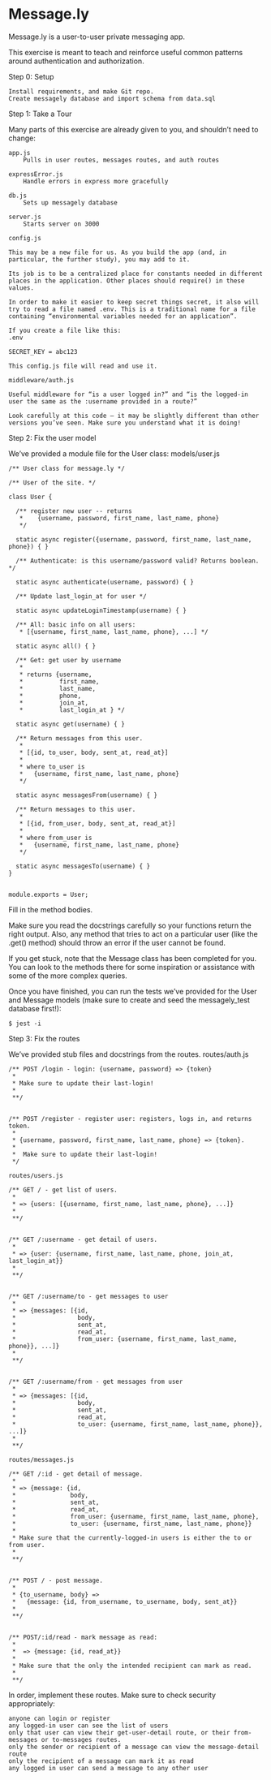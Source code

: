 # Message.ly

Message.ly is a user-to-user private messaging app.

This exercise is meant to teach and reinforce useful common patterns around authentication and authorization.

Step 0: Setup

    Install requirements, and make Git repo.
    Create messagely database and import schema from data.sql

Step 1: Take a Tour

Many parts of this exercise are already given to you, and shouldn’t need to change:

    app.js
        Pulls in user routes, messages routes, and auth routes

    expressError.js
        Handle errors in express more gracefully

    db.js
        Sets up messagely database

    server.js
        Starts server on 3000

    config.js

    This may be a new file for us. As you build the app (and, in particular, the further study), you may add to it.

    Its job is to be a centralized place for constants needed in different places in the application. Other places should require() in these values.

    In order to make it easier to keep secret things secret, it also will try to read a file named .env. This is a traditional name for a file containing “environmental variables needed for an application”.

    If you create a file like this:
    .env

    SECRET_KEY = abc123

    This config.js file will read and use it.

    middleware/auth.js

    Useful middleware for “is a user logged in?” and “is the logged-in user the same as the :username provided in a route?”

    Look carefully at this code — it may be slightly different than other versions you’ve seen. Make sure you understand what it is doing!

Step 2: Fix the user model

We’ve provided a module file for the User class:
models/user.js

```
/** User class for message.ly */

/** User of the site. */

class User {

  /** register new user -- returns
   *    {username, password, first_name, last_name, phone}
   */

  static async register({username, password, first_name, last_name, phone}) { }

  /** Authenticate: is this username/password valid? Returns boolean. */

  static async authenticate(username, password) { }

  /** Update last_login_at for user */

  static async updateLoginTimestamp(username) { }

  /** All: basic info on all users:
   * [{username, first_name, last_name, phone}, ...] */

  static async all() { }

  /** Get: get user by username
   *
   * returns {username,
   *          first_name,
   *          last_name,
   *          phone,
   *          join_at,
   *          last_login_at } */

  static async get(username) { }

  /** Return messages from this user.
   *
   * [{id, to_user, body, sent_at, read_at}]
   *
   * where to_user is
   *   {username, first_name, last_name, phone}
   */

  static async messagesFrom(username) { }

  /** Return messages to this user.
   *
   * [{id, from_user, body, sent_at, read_at}]
   *
   * where from_user is
   *   {username, first_name, last_name, phone}
   */

  static async messagesTo(username) { }
}


module.exports = User;
```

Fill in the method bodies.

Make sure you read the docstrings carefully so your functions return the right output. Also, any method that tries to act on a particular user (like the .get() method) should throw an error if the user cannot be found.

If you get stuck, note that the Message class has been completed for you. You can look to the methods there for some inspiration or assistance with some of the more complex queries.

Once you have finished, you can run the tests we’ve provided for the User and Message models (make sure to create and seed the messagely_test database first!):

```
$ jest -i
```

Step 3: Fix the routes

We’ve provided stub files and docstrings from the routes.
routes/auth.js

```
/** POST /login - login: {username, password} => {token}
 *
 * Make sure to update their last-login!
 *
 **/


/** POST /register - register user: registers, logs in, and returns token.
 *
 * {username, password, first_name, last_name, phone} => {token}.
 *
 *  Make sure to update their last-login!
 */

routes/users.js

/** GET / - get list of users.
 *
 * => {users: [{username, first_name, last_name, phone}, ...]}
 *
 **/


/** GET /:username - get detail of users.
 *
 * => {user: {username, first_name, last_name, phone, join_at, last_login_at}}
 *
 **/


/** GET /:username/to - get messages to user
 *
 * => {messages: [{id,
 *                 body,
 *                 sent_at,
 *                 read_at,
 *                 from_user: {username, first_name, last_name, phone}}, ...]}
 *
 **/


/** GET /:username/from - get messages from user
 *
 * => {messages: [{id,
 *                 body,
 *                 sent_at,
 *                 read_at,
 *                 to_user: {username, first_name, last_name, phone}}, ...]}
 *
 **/

routes/messages.js

/** GET /:id - get detail of message.
 *
 * => {message: {id,
 *               body,
 *               sent_at,
 *               read_at,
 *               from_user: {username, first_name, last_name, phone},
 *               to_user: {username, first_name, last_name, phone}}
 *
 * Make sure that the currently-logged-in users is either the to or from user.
 *
 **/


/** POST / - post message.
 *
 * {to_username, body} =>
 *   {message: {id, from_username, to_username, body, sent_at}}
 *
 **/


/** POST/:id/read - mark message as read:
 *
 *  => {message: {id, read_at}}
 *
 * Make sure that the only the intended recipient can mark as read.
 *
 **/
```

In order, implement these routes. Make sure to check security appropriately:

    anyone can login or register
    any logged-in user can see the list of users
    only that user can view their get-user-detail route, or their from-messages or to-messages routes.
    only the sender or recipient of a message can view the message-detail route
    only the recipient of a message can mark it as read
    any logged in user can send a message to any other user
